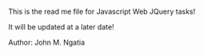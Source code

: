 This is the read me file for Javascript Web JQuery tasks!

It will be updated at a later date!

Author: John M. Ngatia

